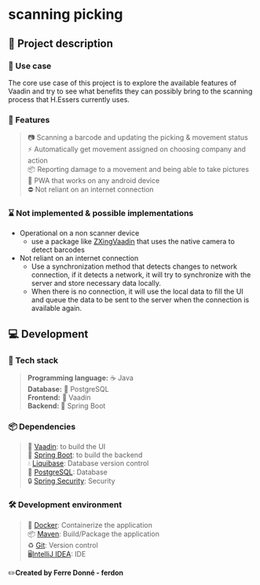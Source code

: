 # scanning picking

## 📜 Project description
### 💼 Use case
The core use case of this project is to explore the available features of Vaadin
and try to see what benefits they can possibly bring to the scanning process that H.Essers currently uses.

### 🧬 Features
> 📷 Scanning a barcode and updating the picking & movement status </br>
> ⚡ Automatically get movement assigned on choosing company and action </br>
> 📦 Reporting damage to a movement and being able to take pictures </br>
> 📱  PWA that works on any android device </br>
> ⛔ Not reliant on an internet connection </br>

### ⌛ Not implemented & possible implementations
* Operational on a non scanner device
  * use a package like [ZXingVaadin](https://vaadin.com/directory/component/zxingvaadin) that uses the native camera to detect barcodes
* Not reliant on an internet connection
  * Use a synchronization method that detects changes to network connection, if it detects a network, it will try to synchronize with the server and store necessary data locally.
  * When there is no connection, it will use the local data to fill the UI and queue the data to be sent to the server when the connection is available again.

## 💻 Development

### 🧱 Tech stack
> <b>Programming language:</b> ☕ Java </br>
> <b>Database:</b> 💾 PostgreSQL </br> 
> <b>Frontend:</b> 🦌 Vaadin </br>
> <b>Backend: </b> 🍃 Spring Boot </br>

### 📦 Dependencies
> 🦌 [Vaadin](https://vaadin.com/): to build the UI</br>
> 🍃 [Spring Boot](https://spring.io/projects/spring-boot): to build the backend</br>
> 💧 [Liquibase](https://www.liquibase.org/): Database version control</br>
> 💾 [PostgreSQL](https://www.postgresql.org/): Database</br>
> 🔒 [Spring Security](https://spring.io/projects/spring-security): Security</br>

### 🛠️ Development environment
> 🐳 [Docker](https://www.docker.com/): Containerize the application</br>
> 📦 [Maven](https://maven.apache.org/): Build/Package the application</br>
> ♻ [Git](https://git-scm.com/): Version control</br>
> 🖥️[IntelliJ IDEA](https://www.jetbrains.com/idea/): IDE</br>


<p>✏️<b>Created by Ferre Donné - ferdon</b></p>
